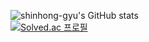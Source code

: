 ![shinhong-gyu's GitHub stats](https://github-readme-stats.vercel.app/api?username=shinhong-gyu&show_icons=true&theme=dark)   
[![Solved.ac 프로필](http://mazassumnida.wtf/api/v2/generate_badge?boj=s)](https://solved.ac/shin6204)
